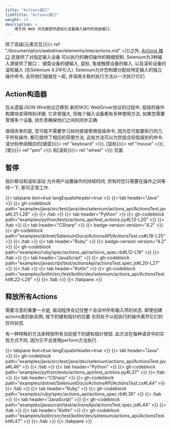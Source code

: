 ```yaml
---
title: "Actions接口"
linkTitle: "Actions接口"
weight: 14
description: >
    用于向 Web 浏览器提供虚拟化设备输入操作的低级接口.
---
```


除了高级[元素交互]({{< ref "/documentation/webdriver/elements/interactions.md" >}})之外, 
[Actions 接口](https://w3c.github.io/webdriver/#dfn-actions) 
还提供了对指定输入设备
可以执行的确切操作的精细控制.
Selenium为3种输入源提供了接口：
键盘设备的键输入, 鼠标, 笔或触摸设备的输入, 以及滚轮设备的滚轮输入
(在Selenium 4.2中引入).
Selenium允许您构建分配给特定输入的独立操作命令,
会将他们链接在一起,
并调用关联的执行方法以一次执行它们.

## Action构造器

在从遗留JSON Wire协议迁移到
新的W3C WebDriver协议的过程中, 
低级的操作构建块变得特别详细. 
它非常强大, 
但每个输入设备都有多种使用方法, 
如果您需要管理多个设备, 
则负责确保他们之间的同步正确.  

值得庆幸的是, 
您可能不需要学习如何直接使用低级命令, 
因为您可能要执行的几乎所有操作, 
都已提供了相应的简便方法, 
这些方法可以为您组合较低级别的命令. 
请分别参阅相应的[键盘]({{< ref "keyboard" >}}), 
[鼠标]({{< ref "mouse" >}}), 
[笔]({{< ref "pen" >}}) 
和[滚轮]({{< ref "wheel" >}}) 页面. 

## 暂停

指针移动和滚轮滚动
允许用户设置操作的持续时间, 
但有时您只需要在操作之间等待一下, 
即可正常工作.

{{< tabpane text=true langEqualsHeader=true >}}
{{< tab header="Java" >}}
{{< gh-codeblock path="examples/java/src/test/java/dev/selenium/actions_api/ActionsTest.java#L21-L28" >}}
{{< /tab >}}
{{< tab header="Python" >}}
{{< gh-codeblock path="examples/python/tests/actions_api/test_actions.py#L13-L20" >}}
{{< /tab >}}
{{< tab header="CSharp" >}}
{{< badge-version version="4.2" >}}
{{< gh-codeblock path="examples/dotnet/SeleniumDocs/ActionsAPI/ActionsTest.cs#L18-L25" >}}
{{< /tab >}}
{{< tab header="Ruby" >}}
{{< badge-version version="4.2" >}}
{{< gh-codeblock path="examples/ruby/spec/actions_api/actions_spec.rb#L12-L19" >}}
{{< /tab >}}
{{< tab header="JavaScript" >}}
{{< gh-codeblock path="examples/javascript/test/actionsApi/actionsTest.spec.js#L20-L27" >}}
{{< /tab >}}
{{< tab header="Kotlin" >}}
{{< gh-codeblock path="examples/kotlin/src/test/kotlin/dev/selenium/actions_api/ActionsTest.kt#L22-L29" >}}
{{< /tab >}}
{{< /tabpane >}}

## 释放所有Actions

需要注意的重要一点是, 
驱动程序会记住整个会话中所有输入项的状态. 
即使创建actions类的新实例, 
按下的键和指针的位置
也将处于以前执行的操作离开它们的任何状态. 

有一种特殊的方法来释放所有当前按下的键和指针按钮. 
此方法在每种语言中的实现方式不同, 
因为它不会使用perform方法执行.

{{< tabpane text=true langEqualsHeader=true >}}
{{< tab header="Java" >}}
{{< gh-codeblock path="examples/java/src/test/java/dev/selenium/actions_api/ActionsTest.java#L46" >}}
{{< /tab >}}
{{< tab header="Python" >}}
{{< gh-codeblock path="examples/python/tests/actions_api/test_actions.py#L37" >}}
{{< /tab >}}
{{< tab header="CSharp" >}}
{{< gh-codeblock path="examples/dotnet/SeleniumDocs/ActionsAPI/ActionsTest.cs#L44" >}}
{{< /tab >}}
{{< tab header="Ruby" >}}
{{< gh-codeblock path="examples/ruby/spec/actions_api/actions_spec.rb#L36" >}}
{{< /tab >}}
{{< tab header="JavaScript" >}}
{{< gh-codeblock path="examples/javascript/test/actionsApi/actionsTest.spec.js#L44" >}}
{{< /tab >}}
{{< tab header="Kotlin" >}}
{{< gh-codeblock path="examples/kotlin/src/test/kotlin/dev/selenium/actions_api/ActionsTest.kt#L47" >}}
{{< /tab >}}
{{< /tabpane >}}
